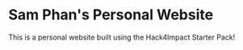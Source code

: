 # Sam Phan's Personal Website
This is a personal website built using the Hack4Impact Starter Pack!
<I am now adding any description that I want here :D>